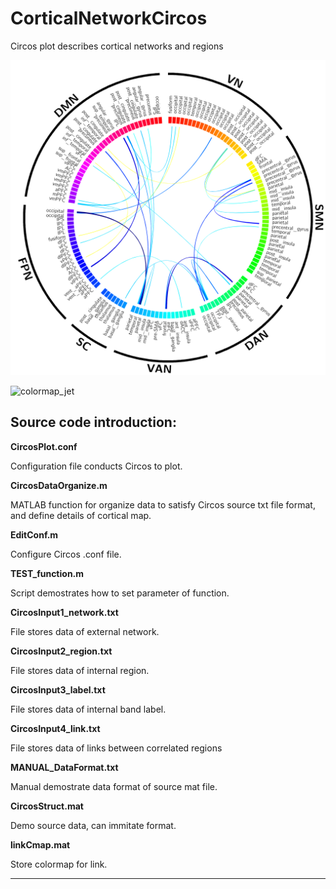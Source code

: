 # CorticalNetworkCircos
 Circos plot describes cortical networks and regions

![DemoCircos](./circos.png)

![colormap_jet](https://ww2.mathworks.cn/help/releases/R2020a/matlab/ref/colormap_jet.png)

## Source code introduction:

**CircosPlot.conf**

Configuration file conducts Circos to plot.

**CircosDataOrganize.m**

MATLAB function for organize data to satisfy Circos source txt file format, and define details of cortical map.

**EditConf.m**

Configure Circos .conf file.

**TEST_function.m**

Script demostrates how to set parameter of function.

**CircosInput1_network.txt**

File stores data of external network.

**CircosInput2_region.txt**

File stores data of internal region.

**CircosInput3_label.txt**

File stores data of internal band label.

**CircosInput4_link.txt**

File stores data of links between correlated regions

**MANUAL_DataFormat.txt**

Manual demostrate data format of source mat file.

**CircosStruct.mat**

Demo source data, can immitate format.

**linkCmap.mat**

Store colormap for link.

---

